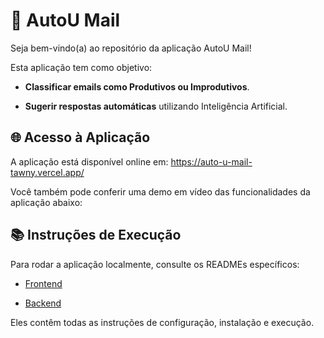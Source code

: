 # 📨 AutoU Mail

Seja bem-vindo(a) ao repositório da aplicação AutoU Mail!

Esta aplicação tem como objetivo:

- **Classificar emails como Produtivos ou Improdutivos**.

- **Sugerir respostas automáticas** utilizando Inteligência Artificial.

## 🌐 Acesso à Aplicação

A aplicação está disponível online em: https://auto-u-mail-tawny.vercel.app/

Você também pode conferir uma demo em vídeo das funcionalidades da aplicação abaixo:

## 📚 Instruções de Execução

Para rodar a aplicação localmente, consulte os READMEs específicos:

- [Frontend](https://github.com/FelipeRaulino/autoU-mail/blob/main/frontend/README.md)

- [Backend](https://github.com/FelipeRaulino/autoU-mail/blob/main/backend/readme.md)

Eles contêm todas as instruções de configuração, instalação e execução.
